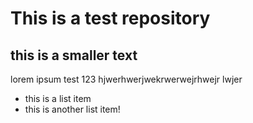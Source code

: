 # This is a test repository

## this is a smaller text

lorem ipsum test 123 hjwerhwerjwekrwerwejrhwejr lwjer 

* this is a list item
* this is another list item!
